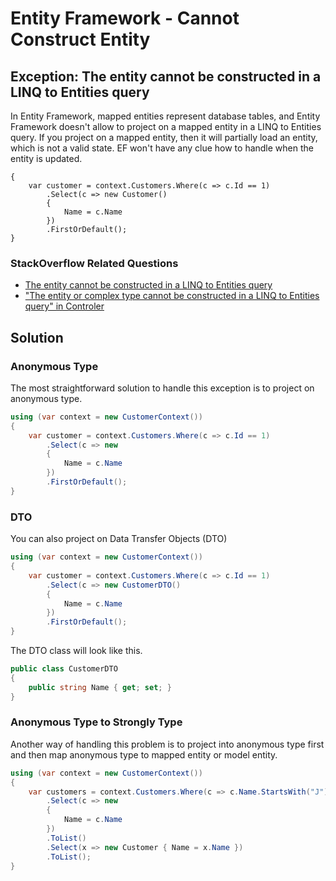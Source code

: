# Entity Framework - Cannot Construct Entity

## Exception: The entity cannot be constructed in a LINQ to Entities query

In Entity Framework, mapped entities represent database tables, and Entity Framework doesn't allow to project on a mapped entity in a LINQ to Entities query.  If you project on a mapped entity, then it will partially load an entity, which is not a valid state. EF won't have any clue how to handle when the entity is updated. 


```csharpusing (var context = new CustomerContext())
{
    var customer = context.Customers.Where(c => c.Id == 1)
        .Select(c => new Customer()
        {
            Name = c.Name
        })
        .FirstOrDefault();
}
```
### StackOverflow Related Questions

 - [The entity cannot be constructed in a LINQ to Entities query](https://stackoverflow.com/questions/5325797/the-entity-cannot-be-constructed-in-a-linq-to-entities-query)
 - ["The entity or complex type cannot be constructed in a LINQ to Entities query" in Controler](https://stackoverflow.com/questions/31920656/the-entity-or-complex-type-cannot-be-constructed-in-a-linq-to-entities-query-i)

## Solution

### Anonymous Type

The most straightforward solution to handle this exception is to project on anonymous type.


```csharp
using (var context = new CustomerContext())
{
    var customer = context.Customers.Where(c => c.Id == 1)
        .Select(c => new 
        {
            Name = c.Name
        })
        .FirstOrDefault();
}
```
### DTO
You can also project on Data Transfer Objects (DTO)


```csharp
using (var context = new CustomerContext())
{
    var customer = context.Customers.Where(c => c.Id == 1)
        .Select(c => new CustomerDTO()
        {
            Name = c.Name
        })
        .FirstOrDefault();
}
```
The DTO class will look like this.


```csharp
public class CustomerDTO
{
    public string Name { get; set; }
}
```
### Anonymous Type to Strongly Type

Another way of handling this problem is to project into anonymous type first and then map anonymous type to mapped entity or model entity.


```csharp
using (var context = new CustomerContext())
{
    var customers = context.Customers.Where(c => c.Name.StartsWith("J"))
        .Select(c => new
        {
            Name = c.Name
        })
        .ToList()
        .Select(x => new Customer { Name = x.Name })
        .ToList();
}
```